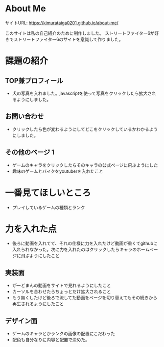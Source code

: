 # About Me 

サイトURL: https://kimurataiga0201.github.io/about-me/


このサイトは私の自己紹介のために制作しました。
ストリートファイター6が好きでストリートファイター6のサイトを意識して作りました。


# 課題の紹介

## TOP兼プロフィール

- 犬の写真を入れました。javascriptを使って写真をクリックしたら拡大されるようにしました。


## お問い合わせ

- クリックしたら色が変わるようにしてどこをクリックしているかわかるようにしました。

## その他のページ 1

- ゲームのキャラをクリックしたらそのキャラの公式ページに飛ぶようにした
- 趣味のゲームとバイクをyoutuberを入れたこと



# 一番見てほしいところ

- プレイしているゲームの種類とランク 

# 力を入れた点

- 後ろに動画を入れてて、それの仕様に力を入れたけど動画が重くてgithubに入れられなかった。次に力を入れたのはクリックしたらキャラのホームページに飛ぶようにしたこと

## 実装面

- がーどまんの動画をサイトで見れるようにしたこと
- カーソルを合わせたらちょっとだけ拡大されること
- もう無くしたけど後ろで流してた動画をページを切り替えてもその続きから再生されるようにしたこと

## デザイン面

- ゲームのキャラとかランクの画像の配置にこだわった
- 配色も自分なりに内容と配置で決めた。

